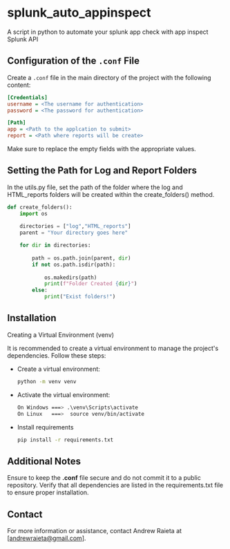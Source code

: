 # splunk_auto_appinspect
A script in python to automate your splunk app check with app inspect Splunk API

## Configuration of the `.conf` File

Create a `.conf` file in the main directory of the project with the following content:

```ini
[Credentials]
username = <The username for authentication>
password = <The password for authentication>

[Path]
app = <Path to the applcation to submit>
report = <Path where reports will be create>
```

Make sure to replace the empty fields with the appropriate values.  

## Setting the Path for Log and Report Folders

In the utils.py file, set the path of the folder where the log and HTML_reports folders will be created within the create_folders() method.

```python
def create_folders():
    import os
    
    directories = ["log","HTML_reports"]
    parent = "Your directory goes here"

    for dir in directories:
            
        path = os.path.join(parent, dir)
        if not os.path.isdir(path):
            
            os.makedirs(path)
            print(f"Folder Created {dir}")
        else:
            print("Exist folders!")
```

## Installation
Creating a Virtual Environment (venv)

It is recommended to create a virtual environment to manage the project's dependencies. Follow these steps:

<ul>
  <li>
    <p>Create a virtual environment:</p>
    
```sh
python -m venv venv
```
    
  </li>
  <li>
    <p>Activate the virtual environment:</p>  
    
```sh
On Windows ===> .\venv\Scripts\activate
On Linux   ===>  source venv/bin/activate
```
  </li>
  
  <li>
    <p>Install requirements</p>  
    
```sh
pip install -r requirements.txt
```
  </li>
</ul>

## Additional Notes  

Ensure to keep the <b>.conf</b> file secure and do not commit it to a public repository.
Verify that all dependencies are listed in the requirements.txt file to ensure proper installation.

## Contact
For more information or assistance, contact Andrew Raieta at [andrewraieta@gmail.com].
